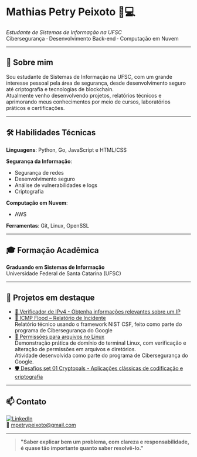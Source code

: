 # Mathias Petry Peixoto 🔐💻  
*Estudante de Sistemas de Informação na UFSC*  
Cibersegurança · Desenvolvimento Back-end · Computação em Nuvem

---

## 🧠 Sobre mim  
Sou estudante de Sistemas de Informação na UFSC, com um grande interesse pessoal pela área de segurança, desde desenvolvimento seguro até criptografia e tecnologias de blockchain.    
Atualmente venho desenvolvendo projetos, relatórios técnicos e aprimorando meus conhecimentos por meio de cursos, laboratórios práticos e certificações.

---

## 🛠️ Habilidades Técnicas  
**Linguagens**: Python, Go, JavaScript e HTML/CSS  

**Segurança da Informação**: 
- Segurança de redes  
- Desenvolvimento seguro  
- Análise de vulnerabilidades e logs  
- Criptografia

**Computação em Nuvem**:
- AWS
  
**Ferramentas**: Git, Linux, OpenSSL

---

## 🎓 Formação Acadêmica  
**Graduando em Sistemas de Informação**  
Universidade Federal de Santa Catarina (UFSC)

---

## 📂 Projetos em destaque 
- [🛜 Verificador de IPv4 - Obtenha informações relevantes sobre um IP](https://github.com/MathiasPetry/Verificador_de_IPv4)
- [🔎 ICMP Flood – Relatório de Incidente](https://github.com/MathiasPetry/relatorio-de-incidente-ddos-attack)  
  Relatório técnico usando o framework NIST CSF, feito como parte do programa de Cibersegurança do Google
- [🔐 Permissões para arquivos no Linux](https://github.com/MathiasPetry/PermissoesArquivosLinux)  
  Demonstração prática de domínio do terminal Linux, com verificação e alteração de permissões em arquivos e diretórios.  
  Atividade desenvolvida como parte do programa de Cibersegurança do Google.
- [🛡️ Desafios set 01 Cryptopals - Aplicações clássicas de codificação e criptografia](https://github.com/MathiasPetry/DesafiosCryptopals)
  
  


---

## 📫 Contato  
[![LinkedIn](https://img.shields.io/badge/LinkedIn-MathiasPetry-blue?logo=linkedin)](https://www.linkedin.com/in/mathiaspetry)  
📧 mpetrypeixoto@gmail.com

---

> **"Saber explicar bem um problema, com clareza e responsabilidade, é quase tão importante quanto saber resolvê-lo."**
